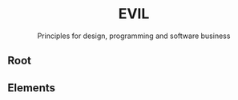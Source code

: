 <center><h1>EVIL</h1></center>

<center>Principles for design, programming and software business</center>

## Root

## Elements
